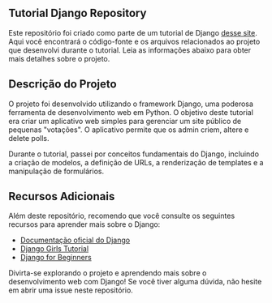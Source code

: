 ## Tutorial Django Repository 
Este repositório foi criado como parte de um tutorial de Django [desse site](https://docs.djangoproject.com/en/3.2/intro/tutorial01/). 
Aqui você encontrará o código-fonte e os arquivos relacionados ao projeto que desenvolvi durante o tutorial. Leia as informações abaixo para obter mais detalhes sobre o projeto.

## Descrição do Projeto
O projeto foi desenvolvido utilizando o framework Django, uma poderosa ferramenta de desenvolvimento web em Python. O objetivo deste tutorial era criar um aplicativo web simples para gerenciar um site público de pequenas "votações". O aplicativo permite que os admin criem, altere e delete polls. 

Durante o tutorial, passei por conceitos fundamentais do Django, incluindo a criação de modelos, a definição de URLs, a renderização de templates e a manipulação de formulários. 

## Recursos Adicionais
Além deste repositório, recomendo que você consulte os seguintes recursos para aprender mais sobre o Django:

- [Documentação oficial do Django](https://docs.djangoproject.com/)
- [Django Girls Tutorial](https://tutorial.djangogirls.org/)
- [Django for Beginners](https://djangoforbeginners.com/)

Divirta-se explorando o projeto e aprendendo mais sobre o desenvolvimento web com Django! Se você tiver alguma dúvida, não hesite em abrir uma issue neste repositório.
